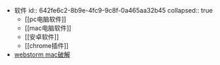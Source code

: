 - 软件
  id:: 642fe6c2-8b9e-4fc9-9c8f-0a465aa32b45
  collapsed:: true
	- [[pc电脑软件]]
	- [[mac电脑软件]]
	- [[安卓软件]]
	- [[chrome插件]]
- [webstorm mac破解](https://www.javatiku.cn/webstorm/11234.html)